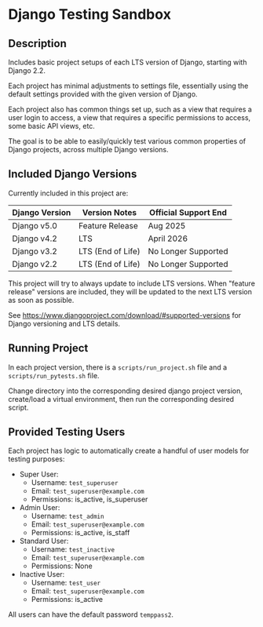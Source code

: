 # Django Testing Sandbox


## Description

Includes basic project setups of each LTS version of Django, starting with Django 2.2.

Each project has minimal adjustments to settings file, essentially using the default settings provided with the given
version of Django.

Each project also has common things set up, such as a view that requires a user login to access, a view that requires
a specific permissions to access, some basic API views, etc.

The goal is to be able to easily/quickly test various common properties of Django projects, across multiple Django
versions.


## Included Django Versions

Currently included in this project are:

| Django Version | Version Notes     | Official Support End |
|----------------|-------------------|----------------------|
| Django v5.0    | Feature Release   | Aug 2025             |
| Django v4.2    | LTS               | April 2026           |
| Django v3.2    | LTS (End of Life) | No Longer Supported  |
| Django v2.2    | LTS (End of Life) | No Longer Supported  |

This project will try to always update to include LTS versions.
When "feature release" versions are included, they will be updated to the next
LTS version as soon as possible.

See https://www.djangoproject.com/download/#supported-versions for Django
versioning and LTS details.


## Running Project

In each project version, there is a `scripts/run_project.sh` file and a `scripts/run_pytests.sh` file.

Change directory into the corresponding desired django project version, create/load a virtual environment, then run the corresponding desired script.


## Provided Testing Users

Each project has logic to automatically create a handful of user models for testing purposes:
* Super User:
    * Username: `test_superuser`
    * Email: `test_superuser@example.com`
    * Permissions: is_active, is_superuser
* Admin User:
    * Username: `test_admin`
    * Email: `test_superuser@example.com`
    * Permissions: is_active, is_staff
* Standard User:
    * Username: `test_inactive`
    * Email: `test_superuser@example.com`
    * Permissions: None
* Inactive User:
    * Username: `test_user`
    * Email: `test_superuser@example.com`
    * Permissions: is_active

All users can have the default password `temppass2`.
